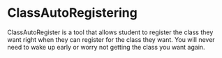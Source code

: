 ClassAutoRegistering
====================

ClassAutoRegister is a tool that allows student to register the class they want right when they can register for the class they want. You will never need to wake up early or worry not getting the class you want again. 
